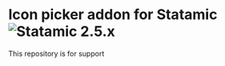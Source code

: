 # Icon picker addon for Statamic ![Statamic 2.5.x](https://img.shields.io/badge/statamic-2.5.0-blue.svg?style=flat-square)
This repository is for support
